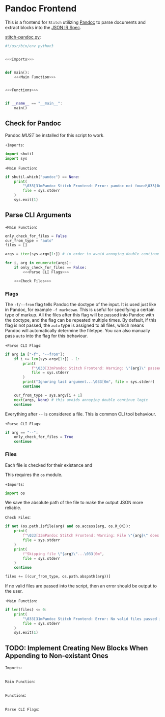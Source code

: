 # Pandoc Frontend

This is a frontend for `Stitch` utilizing [Pandoc](https://pandoc.org) to parse
documents and extract blocks into the [JSON IR Spec](./json_spec.md).

[stitch-pandoc.py](stitch-pandoc.py):
```python
#!/usr/bin/env python3


<<<Imports>>>


def main():
    <<<Main Function>>>


<<<Functions>>>


if __name__ == "__main__":
    main()
```

## Check for Pandoc

Pandoc *MUST* be installed for this script to work.

`+Imports`:
```python
import shutil
import sys
```

`+Main Function`:
```python
if shutil.which("pandoc") == None:
    print(
        "\033[31mPandoc Stitch Frontend: Error: pandoc not found\033[0m",
        file = sys.stderr
    )
    sys.exit(1)
```

## Parse CLI Arguments

`+Main Function`:
```python
only_check_for_files = False
cur_from_type = "auto"
files = []

args = iter(sys.argv[1:]) # in order to avoid annoying double continue logic

for i, arg in enumerate(args):
    if only_check_for_files == False:
        <<<Parse CLI Flags>>>

    <<<Check Files>>>
```

### Flags

The `-f/--from` flag tells Pandoc the doctype of the input. It is used just
like in Pandoc, for example `-f markdown`. This is useful for specifying a
certain type of markup. All the files after this flag will be passed into
Pandoc with the doctype, and the flag can be repeated multiple times. By
default, if this flag is not passed, the `auto` type is assigned to all files,
which means Pandoc will automatically determine the filetype. You can also
manually pass `auto` into the flag for this behaviour.

`+Parse CLI Flags`:
```python
if arg in ["-f", "--from"]:
    if i >= len(sys.argv[1:]) - 1:
        print(
            f"\033[33mPandoc Stitch Frontend: Warning: \"{arg}\" passed at position {i + 1} with no filetype",
            file = sys.stderr
        )
        print("Ignoring last argument...\033[0m", file = sys.stderr)
        continue

    cur_from_type = sys.argv[i + 1]
    next(args, None) # this avoids annoying double continue logic
    continue
```

Everything after `--` is considered a file. This is common CLI tool behaviour.

`+Parse CLI Flags`:
```python
if arg == "--":
    only_check_for_files = True
    continue
```

### Files

Each file is checked for their existance and 

This requires the `os` module.

`+Imports`:
```python
import os
```

We save the absolute path of the file to make the output JSON more reliable.

`Check Files`:
```python
if not (os.path.isfile(arg) and os.access(arg, os.R_OK)):
    print(
        f"\033[33mPandoc Stitch Frontend: Warning: File \"{arg}\" does not exist or is not readable",
        file = sys.stderr
    )
    print(
        f"Skipping file \"{arg}\"...\033[0m",
        file = sys.stderr
    )
    continue

files += [(cur_from_type, os.path.abspath(arg))]
```

If no valid files are passed into the script, then an error should be output
to the user.

`+Main Function`:
```python
if len(files) <= 0:
    print(
        "\033[31mPandoc Stitch Frontend: Error: No valid files passed into script\033[0m",
        file = sys.stderr
    )
    sys.exit(1)
```

## TODO: Implement Creating New Blocks When Appending to Non-existant Ones

`Imports`:
```python
```

`Main Function`:
```python
```

`Functions`:
```python
```

`Parse CLI Flags`:
```python
```
